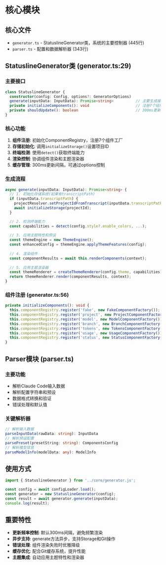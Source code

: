 # 核心模块

## 核心文件
- `generator.ts` - StatuslineGenerator类，系统的主要控制器 (445行)
- `parser.ts` - 配置和数据解析器 (343行)

## StatuslineGenerator类 (generator.ts:29)

### 主要接口
```typescript
class StatuslineGenerator {
  constructor(config: Config, options?: GeneratorOptions)
  generate(inputData: InputData): Promise<string>          // 主要生成接口
  private initializeComponents(): void                     // 注册7个组件工厂
  private shouldUpdate(): boolean                          // 300ms更新频率控制
}
```

### 核心功能
1. **组件注册**: 初始化ComponentRegistry，注册7个组件工厂
2. **存储初始化**: 调用`initializeStorage()`设置项目ID
3. **终端检测**: 使用`detect()`获取终端能力
4. **渲染控制**: 协调组件渲染和主题渲染器
5. **缓存管理**: 300ms更新间隔，可通过options控制

### 生成流程
```typescript
async generate(inputData: InputData): Promise<string> {
  // 1. 初始化存储系统(如果有transcriptPath)
  if (inputData.transcriptPath) {
    projectResolver.setProjectIdFromTranscript(inputData.transcriptPath);
    await initializeStorage(projectId);
  }

  // 2. 检测终端能力
  const capabilities = detect(config.style?.enable_colors, ...);
  
  // 3. 应用主题特性和预设
  const themeEngine = new ThemeEngine();
  const enhancedConfig = themeEngine.applyThemeFeatures(config);
  
  // 4. 渲染组件
  const componentResults = await this.renderComponents(context);
  
  // 5. 应用主题渲染器
  const themeRenderer = createThemeRenderer(config.theme, capabilities);
  return themeRenderer.render(componentResults, context);
}
```

### 组件注册 (generator.ts:56)
```typescript
private initializeComponents(): void {
  this.componentRegistry.register('fake', new FakeComponentFactory());
  this.componentRegistry.register('project', new ProjectComponentFactory());
  this.componentRegistry.register('model', new ModelComponentFactory());
  this.componentRegistry.register('branch', new BranchComponentFactory());
  this.componentRegistry.register('tokens', new TokensComponentFactory());
  this.componentRegistry.register('usage', new UsageComponentFactory());
  this.componentRegistry.register('status', new StatusComponentFactory());
}
```

## Parser模块 (parser.ts)

### 主要功能
- 解析Claude Code输入数据
- 解析配置字符串和预设
- 数据格式转换和验证
- 错误处理和默认值

### 关键解析器
```typescript
// 解析输入数据
parseInputData(rawData: string): InputData
// 解析预设配置
parsePreset(presetString: string): ComponentsConfig
// 解析模型信息
parseModelInfo(modelData: any): ModelInfo
```

## 使用方式
```typescript
import { StatuslineGenerator } from '../core/generator.js';

const config = await configLoader.load();
const generator = new StatuslineGenerator(config);
const result = await generator.generate(inputData);
console.log(result);
```

## 重要特性
- **更新频率控制**: 默认300ms间隔，避免频繁渲染
- **异步支持**: generate方法异步，支持Storage和Git操作
- **错误处理**: 组件渲染失败时优雅降级
- **缓存优化**: 配合Git缓存系统，提升性能
- **主题集成**: 自动应用主题特性和渲染器